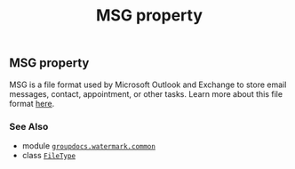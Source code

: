 ﻿---
title: MSG property
second_title: GroupDocs.Watermark for Python via .NET API References
description: 
type: docs
url: /python-net/groupdocs.watermark.common/filetype/msg/
is_root: false
weight: 250
---

## MSG property


MSG is a file format used by Microsoft Outlook and Exchange to store email messages, contact,
appointment, or other tasks. Learn more about this file format
[here](https://wiki.fileformat.com/email/msg/).

### See Also
* module [`groupdocs.watermark.common`](../../)
* class [`FileType`](/watermark/python-net/groupdocs.watermark.common/filetype)
